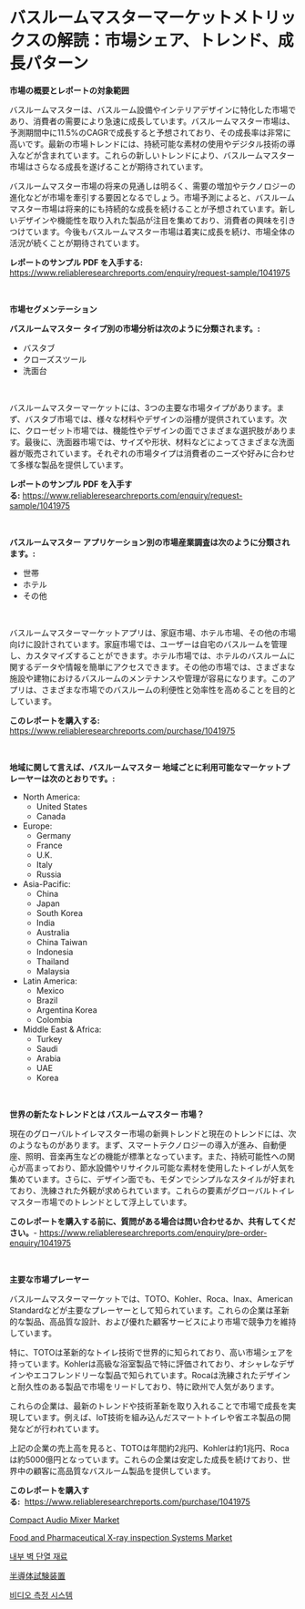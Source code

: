 <p><h1>バスルームマスターマーケットメトリックスの解読：市場シェア、トレンド、成長パターン</h1></p><p><strong>市場の概要とレポートの対象範囲</strong></p>
<p><p>バスルームマスターは、バスルーム設備やインテリアデザインに特化した市場であり、消費者の需要により急速に成長しています。バスルームマスター市場は、予測期間中に11.5%のCAGRで成長すると予想されており、その成長率は非常に高いです。最新の市場トレンドには、持続可能な素材の使用やデジタル技術の導入などが含まれています。これらの新しいトレンドにより、バスルームマスター市場はさらなる成長を遂げることが期待されています。</p><p>バスルームマスター市場の将来の見通しは明るく、需要の増加やテクノロジーの進化などが市場を牽引する要因となるでしょう。市場予測によると、バスルームマスター市場は将来的にも持続的な成長を続けることが予想されています。新しいデザインや機能性を取り入れた製品が注目を集めており、消費者の興味を引きつけています。今後もバスルームマスター市場は着実に成長を続け、市場全体の活況が続くことが期待されています。</p></p>
<p><strong>レポートのサンプル PDF を入手する:</strong> <a href="https://www.reliableresearchreports.com/enquiry/request-sample/1041975">https://www.reliableresearchreports.com/enquiry/request-sample/1041975</a></p>
<p>&nbsp;</p>
<p><strong>市場セグメンテーション</strong></p>
<p><strong>バスルームマスター タイプ別の市場分析は次のように分類されます。:</strong></p>
<p><ul><li>バスタブ</li><li>クローズスツール</li><li>洗面台</li></ul></p>
<p>&nbsp;</p>
<p><p>バスルームマスターマーケットには、3つの主要な市場タイプがあります。まず、バスタブ市場では、様々な材料やデザインの浴槽が提供されています。次に、クローゼット市場では、機能性やデザインの面でさまざまな選択肢があります。最後に、洗面器市場では、サイズや形状、材料などによってさまざまな洗面器が販売されています。それぞれの市場タイプは消費者のニーズや好みに合わせて多様な製品を提供しています。</p></p>
<p><strong>レポートのサンプル PDF を入手する:</strong>&nbsp;<a href="https://www.reliableresearchreports.com/enquiry/request-sample/1041975">https://www.reliableresearchreports.com/enquiry/request-sample/1041975</a></p>
<p>&nbsp;</p>
<p><strong> バスルームマスター アプリケーション別の市場産業調査は次のように分類されます。:</strong></p>
<p><ul><li>世帯</li><li>ホテル</li><li>その他</li></ul></p>
<p>&nbsp;</p>
<p><p>バスルームマスターマーケットアプリは、家庭市場、ホテル市場、その他の市場向けに設計されています。家庭市場では、ユーザーは自宅のバスルームを管理し、カスタマイズすることができます。ホテル市場では、ホテルのバスルームに関するデータや情報を簡単にアクセスできます。その他の市場では、さまざまな施設や建物におけるバスルームのメンテナンスや管理が容易になります。このアプリは、さまざまな市場でのバスルームの利便性と効率性を高めることを目的としています。</p></p>
<p><strong>このレポートを購入する:</strong>&nbsp; <a href="https://www.reliableresearchreports.com/purchase/1041975">https://www.reliableresearchreports.com/purchase/1041975</a></p>
<p>&nbsp;</p>
<p><strong>地域に関して言えば、バスルームマスター 地域ごとに利用可能なマーケットプレーヤーは次のとおりです。:</strong></p>
<p><ul>
    <li>
        North America:
        <ul>
            <li>United States</li>
            <li>Canada</li>
        </ul>
    </li>
    <li>
        Europe:
        <ul>
            <li>Germany</li>
            <li>France</li>
            <li>U.K.</li>
            <li>Italy</li>
            <li>Russia</li>
        </ul>
    </li>
    <li>
        Asia-Pacific:
        <ul>
            <li>China</li>
            <li>Japan</li>
            <li>South Korea</li>
            <li>India</li>
            <li>Australia</li>
            <li>China Taiwan</li>
            <li>Indonesia</li>
            <li>Thailand</li>
            <li>Malaysia</li>
        </ul>
    </li>
    <li>
        Latin America:
        <ul>
            <li>Mexico</li>
            <li>Brazil</li>
            <li>Argentina Korea</li>
            <li>Colombia</li>
        </ul>
    </li>
    <li>
        Middle East & Africa:
        <ul>
            <li>Turkey</li>
            <li>Saudi</li>
            <li>Arabia</li>
            <li>UAE</li>
            <li>Korea</li>
        </ul>
    </li>
    </ul></p>
<p>&nbsp;</p>
<p><strong>世界の新たなトレンドとは バスルームマスター 市場？</strong></p>
<p><p>現在のグローバルトイレマスター市場の新興トレンドと現在のトレンドには、次のようなものがあります。まず、スマートテクノロジーの導入が進み、自動便座、照明、音楽再生などの機能が標準となっています。また、持続可能性への関心が高まっており、節水設備やリサイクル可能な素材を使用したトイレが人気を集めています。さらに、デザイン面でも、モダンでシンプルなスタイルが好まれており、洗練された外観が求められています。これらの要素がグローバルトイレマスター市場でのトレンドとして浮上しています。</p></p>
<p><strong>このレポートを購入する前に、質問がある場合は問い合わせるか、共有してください。</strong>- <a href="https://www.reliableresearchreports.com/enquiry/pre-order-enquiry/1041975">https://www.reliableresearchreports.com/enquiry/pre-order-enquiry/1041975</a></p>
<p>&nbsp;</p>
<p><strong>主要な市場プレーヤー</strong></p>
<p><p>バスルームマスターマーケットでは、TOTO、Kohler、Roca、Inax、American Standardなどが主要なプレーヤーとして知られています。これらの企業は革新的な製品、高品質な設計、および優れた顧客サービスにより市場で競争力を維持しています。</p><p>特に、TOTOは革新的なトイレ技術で世界的に知られており、高い市場シェアを持っています。Kohlerは高級な浴室製品で特に評価されており、オシャレなデザインやエコフレンドリーな製品で知られています。Rocaは洗練されたデザインと耐久性のある製品で市場をリードしており、特に欧州で人気があります。</p><p>これらの企業は、最新のトレンドや技術革新を取り入れることで市場で成長を実現しています。例えば、IoT技術を組み込んだスマートトイレや省エネ製品の開発などが行われています。</p><p>上記の企業の売上高を見ると、TOTOは年間約2兆円、Kohlerは約1兆円、Rocaは約5000億円となっています。これらの企業は安定した成長を続けており、世界中の顧客に高品質なバスルーム製品を提供しています。</p></p>
<p><strong>このレポートを購入する:</strong>&nbsp;&nbsp;<a href="https://www.reliableresearchreports.com/purchase/1041975">https://www.reliableresearchreports.com/purchase/1041975</a></p>
<p><p><a href="https://github.com/pjcfca/Market-Research-Report-List-1/blob/main/compact-audio-mixer-market.md">Compact Audio Mixer Market</a></p><p><a href="https://issuu.com/reportprime-2/docs/food-and-pharmaceutical-x-ray-inspection-systems-m">Food and Pharmaceutical X-ray inspection Systems Market</a></p><p><a href="https://github.com/idcefvhkdut6/Market-Research-Report-List-1/blob/main/38078113551.md">내부 벽 단열 재료</a></p><p><a href="https://github.com/cnnriuez22368/Market-Research-Report-List-1/blob/main/70762053965.md">半導体試験装置</a></p><p><a href="https://medium.com/@percyhagernes9778/%EB%B9%84%EB%94%94%EC%98%A4-%EC%B8%A1%EC%A0%95-%EC%8B%9C%EC%8A%A4%ED%85%9C-%EC%8B%9C%EC%9E%A5-%EA%B2%BD%EC%9F%81-%EB%B6%84%EC%84%9D-%EC%8B%9C%EC%9E%A5-%EB%8F%99%ED%96%A5-%EB%B0%8F-2031%EB%85%84%EA%B9%8C%EC%A7%80%EC%9D%98-%EC%98%88%EC%B8%A1-523a046fa636">비디오 측정 시스템</a></p></p>